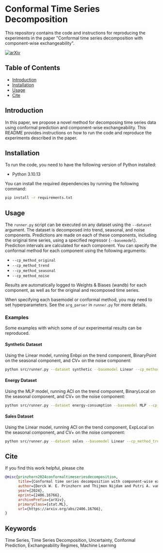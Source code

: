 # Conformal Time Series Decomposition

This repository contains the code and instructions for reproducing the experiments in the paper "Conformal time series decomposition with component-wise exchangeability".

[![arXiv](https://img.shields.io/badge/arXiv-2406.16766-b31b1b.svg)](https://arxiv.org/abs/2406.16766)


## Table of Contents
- [Introduction](#introduction)
- [Installation](#installation)
- [Usage](#usage)
- [Cite](#cite)

## Introduction

In this paper, we propose a novel method for decomposing time series data using conformal prediction and component-wise exchangeability. This README provides instructions on how to run the code and reproduce the experiments described in the paper.

## Installation

To run the code, you need to have the following version of Python installed:

- Python 3.10.13

You can install the required dependencies by running the following command:

```bash
pip install -r requirements.txt
```

## Usage

The `runner.py` script can be executed on any dataset using the `--dataset` argument. The dataset is decomposed into trend, seasonal, and noise components. Predictions are made on each of these components, including the original time series, using a specified regressor (`--basemodel`). Prediction intervals are calculated for each component. You can specify the conformal method for each component using the following arguments:
- `--cp_method_original`
- `--cp_method_trend`
- `--cp_method_seasonal`
- `--cp_method_noise`

Results are automatically logged to Weights & Biases (wandb) for each component, as well as for the original and recomposed time series.

When specifying each basemodel or conformal method, you may need to set hyperparameters. See the `arg_parser` in `runner.py` for more details.

### Examples
Some examples with which some of our experimental results can be reproduced. 
#### Synthetic Dataset
Using the Linear model, running Enbpi on the trend component, BinaryPoint on the seasonal component, and CV+ on the noise component:

```sh
python src/runner.py --dataset synthetic --basemodel Linear --cp_method_trend enbpi --cp_method_seasonal local_cp --cp_method_noise cv_plus --local_cp_method periodic --use_region False --use_exponential False
```

#### Energy Dataset
Using the MLP model, running ACI on the trend component, BinaryLocal on the seasonal component, and CV+ on the noise component:

```sh
python src/runner.py --dataset energy-consumption --basemodel MLP --cp_method_trend aci --cp_method_seasonal local_cp --cp_method_noise cv_plus --local_cp_method periodic --use_region True --use_exponential False
```

#### Sales Dataset
Using the Linear model, running ACI on the trend component, ExpLocal on the seasonal component, and CV+ on the noise component:

```sh
python src/runner.py --dataset sales --basemodel Linear --cp_method_trend aci --cp_method_seasonal local_cp --cp_method_noise cv_plus --local_cp_method periodic --use_region True --use_exponential True
```
## Cite
If you find this work helpful, please cite

```bibtex
@misc{prinzhorn2024conformaltimeseriesdecomposition,
      title={Conformal time series decomposition with component-wise exchangeability}, 
      author={Derck W. E. Prinzhorn and Thijmen Nijdam and Putri A. van der Linden and Alexander Timans},
      year={2024},
      eprint={2406.16766},
      archivePrefix={arXiv},
      primaryClass={stat.ML},
      url={https://arxiv.org/abs/2406.16766}, 
}
```

## Keywords
Time Series, Time Series Decomposition, Uncertainty, Conformal Prediction, Exchangeability Regimes, Machine Learning